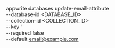 appwrite databases update-email-attribute \
    --database-id <DATABASE_ID> \
    --collection-id <COLLECTION_ID> \
    --key '' \
    --required false \
    --default email@example.com
